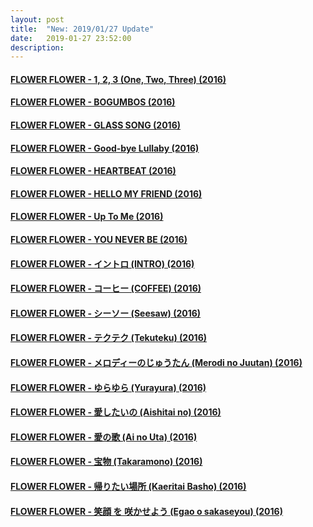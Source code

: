 ```yaml
---
layout: post
title:  "New: 2019/01/27 Update"
date:   2019-01-27 23:52:00
description: 
---
```


#### [FLOWER FLOWER - 1, 2, 3 (One, Two, Three) (2016)](https://my.pcloud.com/publink/show?code=XZaTXK7ZVLnGUjK3iSRmrWOFWg67uk9zW9Py)  

<ul></ul>

#### [FLOWER FLOWER - BOGUMBOS (2016)](https://my.pcloud.com/publink/show?code=XZ3TXK7Z1wRVo1eEbzui2l0wVRzLpyuvuTuX)  

<ul></ul>

#### [FLOWER FLOWER - GLASS SONG (2016)](https://my.pcloud.com/publink/show?code=XZcTXK7Z7TRDDJsCgNVzzVhW2U0hDb2hyeiy)  

<ul></ul>

#### [FLOWER FLOWER - Good-bye Lullaby (2016)](https://my.pcloud.com/publink/show?code=XZ7gXK7ZeHcEwGRg5Y4kAb77lsiN3YyY8b4y)  

<ul></ul>

#### [FLOWER FLOWER - HEARTBEAT (2016)](https://my.pcloud.com/publink/show?code=XZVgXK7Z0oIJ6mFUrn7dgGpCXQRwBXgVcnkX)  

<ul></ul>

#### [FLOWER FLOWER - HELLO MY FRIEND (2016)](https://my.pcloud.com/publink/show?code=XZ0gXK7ZVRQ9EpScpBjWbUHRtYmya7jsJzsV)  

<ul></ul>

#### [FLOWER FLOWER - Up To Me (2016)](https://my.pcloud.com/publink/show?code=XZHgXK7ZqbaGH2ICq38hsVUw5PQk70e40Yvy)  

<ul></ul>

#### [FLOWER FLOWER - YOU NEVER BE (2016)](https://my.pcloud.com/publink/show?code=XZzgXK7ZpLJ3YoU6FPQAONujuvoTPVyatJyX)  

<ul></ul>

#### [FLOWER FLOWER - イントロ (INTRO) (2016)](https://my.pcloud.com/publink/show?code=XZRgXK7Z7079fAQotlu7lEUG7Q7GMuHF9uNV)  

<ul></ul>

#### [FLOWER FLOWER - コーヒー (COFFEE) (2016)](https://my.pcloud.com/publink/show?code=XZ4gXK7ZTo5n6fmt3A8yQGucjUzLYbPhyJdy)  

<ul></ul>

#### [FLOWER FLOWER - シーソー (Seesaw) (2016)](https://my.pcloud.com/publink/show?code=XZbgXK7ZJxMmmI9rqrYPjatOizck2Y1XyzIX)  

<ul></ul>

#### [FLOWER FLOWER - テクテク (Tekuteku) (2016)](https://my.pcloud.com/publink/show?code=XZfgXK7ZxmVGbucHgtf87oVdDwBsHB3mFJXk)  

<ul></ul>

#### [FLOWER FLOWER - メロディーのじゅうたん (Merodi no Juutan) (2016)](https://my.pcloud.com/publink/show?code=XZegXK7ZlFY49aohXIREKUuP4rYPy04IJoFk)  

<ul></ul>

#### [FLOWER FLOWER - ゆらゆら (Yurayura) (2016)](https://my.pcloud.com/publink/show?code=XZTgXK7Zv9h4cDooCiQp4XmA5uJHnFwT7R5V)  

<ul></ul>

#### [FLOWER FLOWER - 愛したいの (Aishitai no) (2016)](https://my.pcloud.com/publink/show?code=XZOgXK7ZKUWp7kNrFUkYe60fSiTn37gY8cG7)  

<ul></ul>

#### [FLOWER FLOWER - 愛の歌 (Ai no Uta) (2016)](https://my.pcloud.com/publink/show?code=XZGgXK7ZuYIwHtQyAYy3YKKIJUJ6JhLF6uJk)  

<ul></ul>

#### [FLOWER FLOWER - 宝物 (Takaramono) (2016)](https://my.pcloud.com/publink/show?code=XZKgXK7ZSJ1csvxNJ9VKjf7thIvkth5l9v8k)  

<ul></ul>

#### [FLOWER FLOWER - 帰りたい場所 (Kaeritai Basho) (2016)](https://my.pcloud.com/publink/show?code=XZ7PXK7ZjM1fDVl1NQmIKEpmJb1a8uPdDjqX)  

<ul></ul>

#### [FLOWER FLOWER - 笑顔 を 咲かせよう (Egao o sakaseyou) (2016)](https://my.pcloud.com/publink/show?code=XZXPXK7ZjhkzYO6kyT06AJdN4DecCmqfrQFX)  
